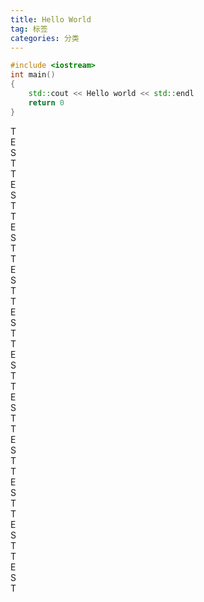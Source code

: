 ```yaml
---
title: Hello World
tag: 标签
categories: 分类
---
```

```C++
#include <iostream>
int main()
{
    std::cout << Hello world << std::endl
    return 0
}
```
<!-- more -->

T  
E  
S  
T  
T  
E  
S  
T  
T  
E  
S  
T  
T  
E  
S  
T  
T  
E  
S  
T  
T  
E  
S  
T  
T  
E  
S  
T  
T  
E  
S  
T  
T  
E  
S  
T  
T  
E  
S  
T  
T  
E  
S  
T  